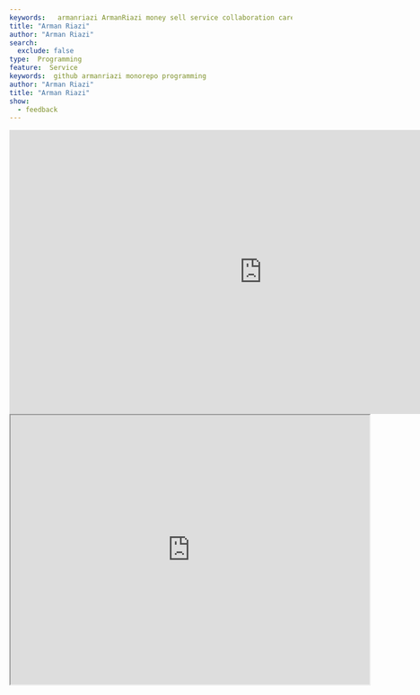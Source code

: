 ```yaml
---
keywords:   armanriazi ArmanRiazi money sell service collaboration career monorepo
title: "Arman Riazi"
author: "Arman Riazi"
search:
  exclude: false
type:  Programming
feature:  Service
keywords:  github armanriazi monorepo programming
author: "Arman Riazi"
title: "Arman Riazi"
show:
  - feedback
---
```


<iframe width="900" height="506" src="https://www.youtube.com/embed/y_Opgb-eFU0" title="YouTube video player" frameborder="0" allow="accelerometer; autoplay; clipboard-write; encrypted-media; gyroscope; picture-in-picture" allowfullscreen></iframe>

<iframe src="https://drive.google.com/file/d/1m7MEc5ojQUvHSBqLheu159TcOM53yC_O/preview" width="640" height="480" allow="autoplay"></iframe>